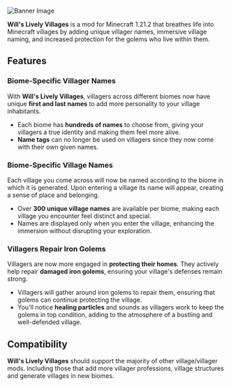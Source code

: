 ![Banner Image](https://cdn.modrinth.com/data/cached_images/9f057b66e000dfd6aa22621857512bf0f90df90d.png)

**Will's Lively Villages** is a mod for Minecraft 1.21.2 that breathes life into Minecraft villages by adding unique villager names, immersive village naming, and increased protection for the golems who live within them.

## Features

### Biome-Specific Villager Names
With **Will's Lively Villages**, villagers across different biomes now have unique **first and last names** to add more personality to your village inhabitants.

- Each biome has **hundreds of names** to choose from, giving your villagers a true identity and making them feel more alive.
- **Name tags** can no longer be used on villagers since they now come with their own given names.

### Biome-Specific Village Names
Each village you come across will now be named according to the biome in which it is generated. Upon entering a village its name will appear, creating a sense of place and belonging.

- Over **300 unique village names** are available per biome, making each village you encounter feel distinct and special.
- Names are displayed only when you enter the village, enhancing the immersion without disrupting your exploration.

### Villagers Repair Iron Golems
Villagers are now more engaged in **protecting their homes**. They actively help repair **damaged iron golems**, ensuring your village's defenses remain strong.

- Villagers will gather around iron golems to repair them, ensuring that golems can continue protecting the village.
- You'll notice **healing particles** and sounds as villagers work to keep the golems in top condition, adding to the atmosphere of a bustling and well-defended village.

## Compatibility

**Will's Lively Villages** should support the majority of other village/villager mods. Including those that add more villager professions, village structures and generate villages in new biomes.